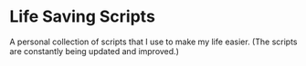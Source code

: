 # Life Saving Scripts

A personal collection of scripts that I use to make my life easier. (The scripts are constantly being updated and improved.)
